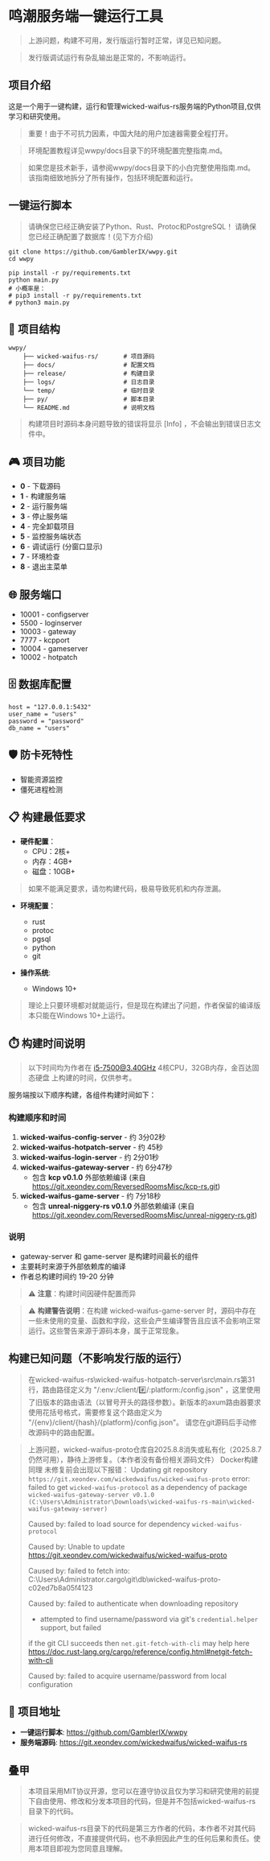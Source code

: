 # 鸣潮服务端一键运行工具

> 上游问题，构建不可用，发行版运行暂时正常，详见已知问题。

> 发行版调试运行有杂乱输出是正常的，不影响运行。

## 项目介绍

这是一个用于一键构建，运行和管理wicked-waifus-rs服务端的Python项目,仅供学习和研究使用。

> 重要！由于不可抗力因素，中国大陆的用户加速器需要全程打开。

> 环境配置教程详见wwpy/docs目录下的环境配置完整指南.md。

> 如果您是技术新手，请参阅wwpy/docs目录下的小白完整使用指南.md。该指南细致地拆分了所有操作，包括环境配置和运行。

## 一键运行脚本

> 请确保您已经正确安装了Python、Rust、Protoc和PostgreSQL！
> 请确保您已经正确配置了数据库！(见下方介绍)

```
git clone https://github.com/GamblerIX/wwpy.git
cd wwpy

pip install -r py/requirements.txt
python main.py
# 小概率是：
# pip3 install -r py/requirements.txt
# python3 main.py
```

## 📁 项目结构

```
wwpy/
    ├── wicked-waifus-rs/   	# 项目源码
	├── docs/                   # 配置文档
    ├── release/            	# 构建目录
    ├── logs/               	# 日志目录
    └── temp/               	# 临时目录
    ├── py/                 	# 脚本目录
    └── README.md           	# 说明文档
```

> 构建项目时源码本身问题导致的错误将显示 [Info] ，不会输出到错误日志文件中。

## 🎮 项目功能

- **0** - 下载源码
- **1** - 构建服务端
- **2** - 运行服务端
- **3** - 停止服务端
- **4** - 完全卸载项目
- **5** - 监控服务端状态
- **6** - 调试运行 (分窗口显示)
- **7** - 环境检查
- **8** - 退出主菜单

## 🌐 服务端口

- 10001 - configserver
- 5500 - loginserver
- 10003 - gateway
- 7777 - kcpport
- 10004 - gameserver
- 10002 - hotpatch


## 🗄️ 数据库配置

```
host = "127.0.0.1:5432"
user_name = "users"
password = "password"
db_name = "users"
```

## 🛡️ 防卡死特性

- 智能资源监控
- 僵死进程检测

## 📋 构建最低要求

- **硬件配置**：
    - CPU：2核+
    - 内存：4GB+
    - 磁盘：10GB+

> 如果不能满足要求，请勿构建代码，极易导致死机和内存泄漏。

- **环境配置**：
	- rust
	- protoc
	- pgsql
    - python
    - git

- **操作系统**:
    - Windows 10+

> 理论上只要环境都对就能运行，但是现在构建出了问题，作者保留的编译版本只能在Windows 10+上运行。

## ⏱️ 构建时间说明

> 以下时间均为作者在 i5-7500@3.40GHz 4核CPU，32GB内存，金百达固态硬盘 上构建的时间，仅供参考。

服务端按以下顺序构建，各组件构建时间如下：

### 构建顺序和时间
1. **wicked-waifus-config-server** - 约 3分02秒
2. **wicked-waifus-hotpatch-server** - 约 45秒
3. **wicked-waifus-login-server** - 约 2分01秒
4. **wicked-waifus-gateway-server** - 约 6分47秒
   - 包含 **kcp v0.1.0** 外部依赖编译 (来自 https://git.xeondev.com/ReversedRoomsMisc/kcp-rs.git)
5. **wicked-waifus-game-server** - 约 7分18秒
   - 包含 **unreal-niggery-rs v0.1.0** 外部依赖编译 (来自 https://git.xeondev.com/ReversedRoomsMisc/unreal-niggery-rs.git)

### 说明
- gateway-server 和 game-server 是构建时间最长的组件
- 主要耗时来源于外部依赖库的编译
- 作者总构建时间约 19-20 分钟


> ⚠️ **注意**：构建时间因硬件配置而异

> ⚠️ **构建警告说明**：在构建 wicked-waifus-game-server 时，源码中存在一些未使用的变量、函数和字段，这些会产生编译警告且应该不会影响正常运行。这些警告来源于源码本身，属于正常现象。

## 构建已知问题（不影响发行版的运行）

> 在wicked-waifus-rs\wicked-waifus-hotpatch-server\src\main.rs第31行，路由路径定义为 "/:env:/client/:hash:/:platform:/config.json" ，这里使用了旧版本的路由语法（以冒号开头的路径参数）。新版本的axum路由器要求使用花括号格式，需要修复这个路由定义为 "/{env}/client/{hash}/{platform}/config.json"。
> 请您在git源码后手动修改源码中的路由配置。

> 上游问题，wicked-waifus-proto仓库自2025.8.8消失或私有化（2025.8.7仍然可用），静待上游修复。（本作者没有备份相关源码文件）
> Docker构建同理
> 未修复前会出现以下报错：
>     Updating git repository `https://git.xeondev.com/wickedwaifus/wicked-waifus-proto`
> error: failed to get `wicked-waifus-protocol` as a dependency of package `wicked-waifus-gateway-server v0.1.0 (C:\Users\Administrator\Downloads\wicked-waifus-rs-main\wicked-waifus-gateway-server)`
>
> Caused by:
>   failed to load source for dependency `wicked-waifus-protocol`
>
> Caused by:
>   Unable to update https://git.xeondev.com/wickedwaifus/wicked-waifus-proto
>
> Caused by:
>   failed to fetch into: C:\Users\Administrator\.cargo\git\db\wicked-waifus-proto-c02ed7b8a05f4123
>
> Caused by:
>   failed to authenticate when downloading repository
>
>   * attempted to find username/password via git's `credential.helper` support, but failed
>
>   if the git CLI succeeds then `net.git-fetch-with-cli` may help here
>   https://doc.rust-lang.org/cargo/reference/config.html#netgit-fetch-with-cli
>
> Caused by:
>   failed to acquire username/password from local configuration

## 🔗 项目地址

- **一键运行脚本**: https://github.com/GamblerIX/wwpy
- **服务端源码**: https://git.xeondev.com/wickedwaifus/wicked-waifus-rs

## 叠甲

> 本项目采用MIT协议开源，您可以在遵守协议且仅为学习和研究使用的前提下自由使用、修改和分发本项目的代码，但是并不包括wicked-waifus-rs目录下的代码。

> wicked-waifus-rs目录下的代码是第三方作者的代码，本作者不对其代码进行任何修改，不直接提供代码，也不承担因此产生的任何后果和责任。使用本项目即视为您同意且理解。